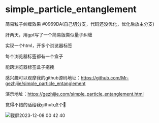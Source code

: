 # simple_particle_entanglement
简易粒子纠缠效果
#0969DA(自己切分支，代码还没优化，优化后放主分支)

肝两天，用gpt写了一个简易版类似量子纠缠

实现一个html，开多个浏览器标签

每个浏览器标签都有一个盒子

能跨浏览器标签盒子拖拽

感兴趣可以观摩我的github源码地址：https://github.com/Mr-gezhijie/simple_particle_entanglement

演示地址：https://gezhijie.com/simple_particle_entanglement.html

觉得不错的话给我github点个🌟

![截屏2023-12-08 00 42 40](https://github.com/Mr-gezhijie/simple_particle_entanglement/assets/57758388/d7657165-4dc6-4b77-a7da-e2a871c016c9)


